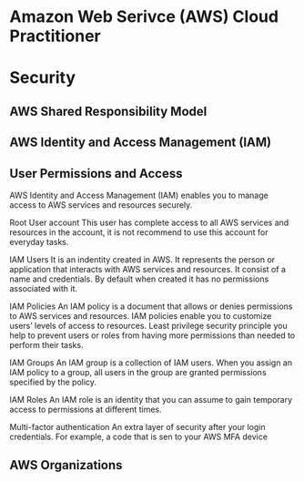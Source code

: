 # Amazon Web Serivce (AWS) Cloud Practitioner

# Security

## AWS Shared Responsibility Model

## AWS Identity and Access Management (IAM)
## User Permissions and Access

AWS Identity and Access Management (IAM)
enables you to manage access to AWS services and resources securely.

Root User account
This user has complete access to all AWS services and resources in the account, it is not recommend to use this account for everyday tasks.

IAM Users
It is an indentity created in AWS. It represents the person or application that interacts with AWS services and resources. It consist of a name and credentials. By default when created it has no permissions associated with it.

IAM Policies
An IAM policy is a document that allows or denies permissions to AWS services and resources. IAM policies enable you to customize users’ levels of access to resources.
Least privilege security principle
you help to prevent users or roles from having more permissions than needed to perform their tasks.

IAM Groups
An IAM group is a collection of IAM users. When you assign an IAM policy to a group, all users in the group are granted permissions specified by the policy.

IAM Roles
An IAM role is an identity that you can assume to gain temporary access to permissions at different times.

Multi-factor authentication
An extra layer of security after your login credentials. For example, a code that is sen to your AWS MFA device

## AWS Organizations